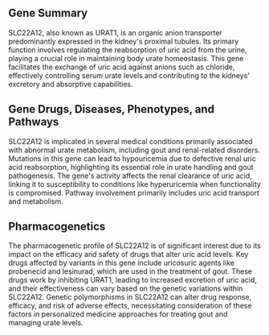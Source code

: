 ## Gene Summary
SLC22A12, also known as URAT1, is an organic anion transporter predominantly expressed in the kidney's proximal tubules. Its primary function involves regulating the reabsorption of uric acid from the urine, playing a crucial role in maintaining body urate homeostasis. This gene facilitates the exchange of uric acid against anions such as chloride, effectively controlling serum urate levels and contributing to the kidneys' excretory and absorptive capabilities.

## Gene Drugs, Diseases, Phenotypes, and Pathways
SLC22A12 is implicated in several medical conditions primarily associated with abnormal urate metabolism, including gout and renal-related disorders. Mutations in this gene can lead to hypouricemia due to defective renal uric acid reabsorption, highlighting its essential role in urate handling and gout pathogenesis. The gene's activity affects the renal clearance of uric acid, linking it to susceptibility to conditions like hyperuricemia when functionality is compromised. Pathway involvement primarily includes uric acid transport and metabolism.

## Pharmacogenetics
The pharmacogenetic profile of SLC22A12 is of significant interest due to its impact on the efficacy and safety of drugs that alter uric acid levels. Key drugs affected by variants in this gene include uricosuric agents like probenecid and lesinurad, which are used in the treatment of gout. These drugs work by inhibiting URAT1, leading to increased excretion of uric acid, and their effectiveness can vary based on the genetic variations within SLC22A12. Genetic polymorphisms in SLC22A12 can alter drug response, efficacy, and risk of adverse effects, necessitating consideration of these factors in personalized medicine approaches for treating gout and managing urate levels.
